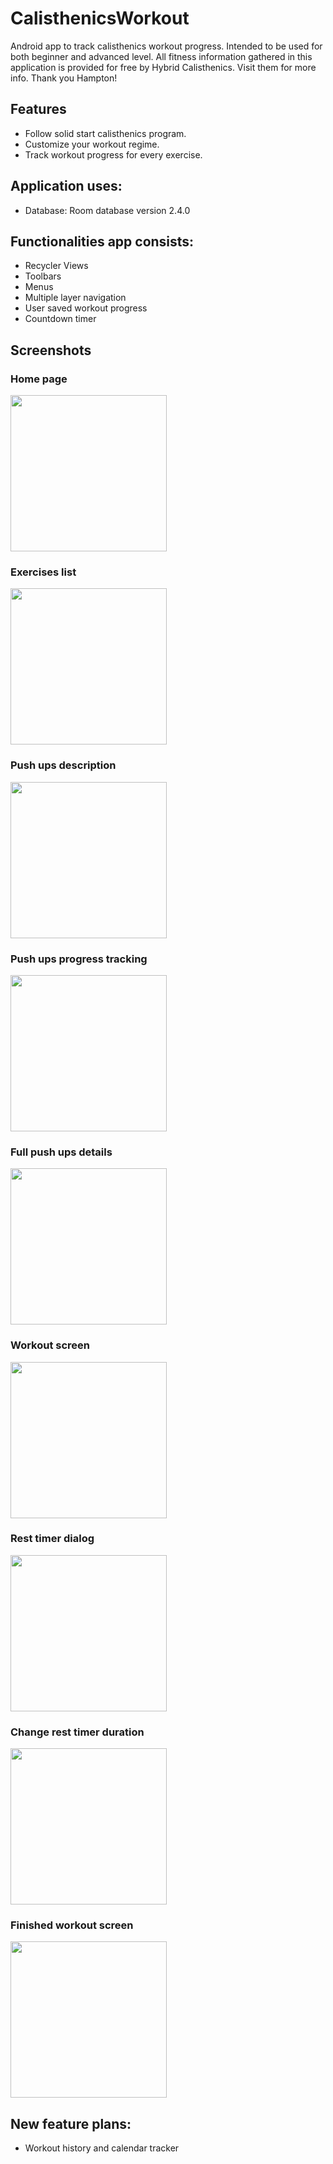 # CalisthenicsWorkout
Android app to track calisthenics workout progress. Intended to be used for both beginner and advanced level.
All fitness information gathered in this application is provided for free by Hybrid Calisthenics. Visit them for more info.
Thank you Hampton!
## Features
* Follow solid start calisthenics program.
* Customize your workout regime.
* Track workout progress for every exercise.
## Application uses:
* Database: Room database version 2.4.0
## Functionalities app consists:
* Recycler Views
* Toolbars
* Menus
* Multiple layer navigation
* User saved workout progress
* Countdown timer
## Screenshots
### Home page
<img src="https://user-images.githubusercontent.com/123309964/214385112-91a1726c-633b-4dc1-b68e-f29bd45e6afc.jpeg" width="250">

### Exercises list
<img src="https://user-images.githubusercontent.com/123309964/214387837-1f002ac0-883a-49cc-90e8-fe0d142c4d15.jpeg" width="250">

### Push ups description
<img src="https://user-images.githubusercontent.com/123309964/214388089-8e5be3fb-ff4f-4c72-be86-f543cb37ae04.jpeg" width="250">

### Push ups progress tracking
<img src="https://user-images.githubusercontent.com/123309964/214388403-c769e80b-c935-452f-9f85-a75f85603812.jpeg" width="250">

### Full push ups details
<img src="https://user-images.githubusercontent.com/123309964/214388524-5a3939d2-e7f0-41d5-ab26-1552b480922e.jpeg" width="250">

### Workout screen
<img src="https://user-images.githubusercontent.com/123309964/214388883-b7872e94-3a06-4350-9627-8476ead0c4bf.jpeg" width="250">

### Rest timer dialog
<img src="https://user-images.githubusercontent.com/123309964/214389123-5bc52580-41e4-4a8e-98e1-b0475aebd477.jpeg" width="250">

### Change rest timer duration
<img src="https://user-images.githubusercontent.com/123309964/214389796-31b553f2-833c-4351-8dfa-045a7420d606.jpeg" width="250">

### Finished workout screen
<img src="https://user-images.githubusercontent.com/123309964/214389356-f1fcac49-3d41-4731-b554-3f7fc982c1be.jpeg" width="250">

## New feature plans:
* Workout history and calendar tracker





